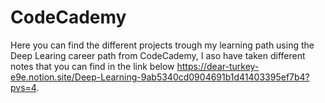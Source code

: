 # CodeCademy
Here you can find the different projects trough my learning path using the Deep Learing career path from CodeCademy, I aso have taken different notes that you can find in the link below
https://dear-turkey-e9e.notion.site/Deep-Learning-9ab5340cd0904691b1d41403395ef7b4?pvs=4.
